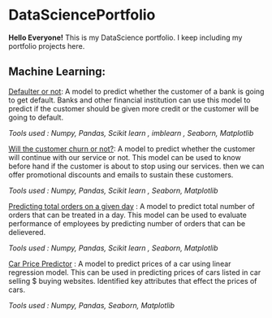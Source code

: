 # DataSciencePortfolio
**Hello Everyone!** 
This is my DataScience portfolio. I keep including my portfolio projects here. 

## Machine Learning:
[Defaulter or not](https://github.com/saif-byte/DataSciencePortfolio/blob/main/Credit%20Card%20Defaulter/Defaulter_or_not.ipynb): A model to predict whether the customer of a bank is going to get default. Banks and other financial institution can use this model to predict if the customer should be given more credit or the customer will be going to default.

_Tools used : Numpy, Pandas, Scikit learn , imblearn , Seaborn, Matplotlib_

[Will the customer churn or not?](https://github.com/saif-byte/DataSciencePortfolio/blob/main/Churn%20Prediction/Churn_or_not_Churn.ipynb): A model to predict whether the customer will continue with our service or not. This model can be used to know before hand if the customer is about to stop using our services. then we can offer promotional discounts and emails to sustain these customers.

_Tools used : Numpy, Pandas, Scikit learn , Seaborn, Matplotlib_

[Predicting total orders on a given day](https://github.com/saif-byte/DataSciencePortfolio/blob/main/Total%20Order%20predictor/Predicting_total_orders_on_a_given_day.ipynb) : A model to predict total number of orders that can be treated in a day. This model can be used to evaluate performance of employees by predicting number of orders that can be delievered. 

_Tools used : Numpy, Pandas, Scikit learn , Seaborn, Matplotlib_

[Car Price Predictor](https://github.com/saif-byte/DataSciencePortfolio/blob/main/CarPricePrediction/Car_Price_Prediction.ipynb) : A model to predict prices of a car using linear regression model. This can be used in predicting prices of cars listed in car selling $ buying websites. Identified key attributes that effect the prices of cars.

_Tools used : Numpy, Pandas, Seaborn, Matplotlib_
